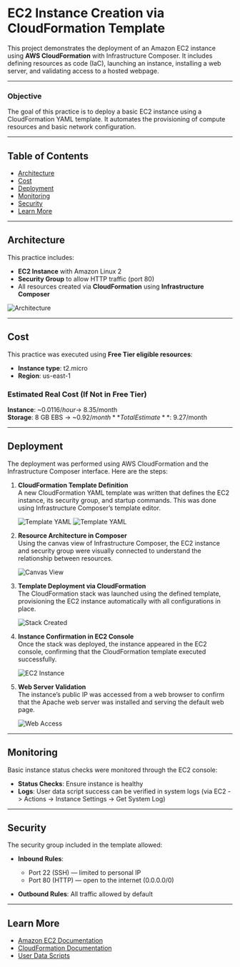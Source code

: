 # EC2 Instance Creation via CloudFormation Template

This project demonstrates the deployment of an Amazon EC2 instance using **AWS CloudFormation** with Infrastructure Composer. It includes defining resources as code (IaC), launching an instance, installing a web server, and validating access to a hosted webpage.

---

### Objective

The goal of this practice is to deploy a basic EC2 instance using a CloudFormation YAML template. It automates the provisioning of compute resources and basic network configuration.

---

## Table of Contents

- [Architecture](#architecture)
- [Cost](#cost)
- [Deployment](#deployment)
- [Monitoring](#monitoring)
- [Security](#security)
- [Learn More](#learn-more)

---

## Architecture

This practice includes:

- **EC2 Instance** with Amazon Linux 2
- **Security Group** to allow HTTP traffic (port 80)
- All resources created via **CloudFormation** using **Infrastructure Composer**

![Architecture](images/architecture.png)

---

## Cost

This practice was executed using **Free Tier eligible resources**:

- **Instance type**: t2.micro
- **Region**: us-east-1

### Estimated Real Cost (If Not in Free Tier)

**Instance**: ~$0.0116/hour → ~$8.35/month  
**Storage**: 8 GB EBS → ~$0.92/month  
**Total Estimate**: ~$9.27/month

---

## Deployment

The deployment was performed using AWS CloudFormation and the Infrastructure Composer interface. Here are the steps:

1. **CloudFormation Template Definition**  
   A new CloudFormation YAML template was written that defines the EC2 instance, its security group, and startup commands. This was done using Infrastructure Composer’s template editor.

   ![Template YAML](images/template.jpg)
   ![Template YAML](images/template2.jpg)

2. **Resource Architecture in Composer**  
   Using the canvas view of Infrastructure Composer, the EC2 instance and security group were visually connected to understand the relationship between resources.

   ![Canvas View](images/canvas.jpg)

3. **Template Deployment via CloudFormation**  
   The CloudFormation stack was launched using the defined template, provisioning the EC2 instance automatically with all configurations in place.

   ![Stack Created](images/stack.jpg)

4. **Instance Confirmation in EC2 Console**  
   Once the stack was deployed, the instance appeared in the EC2 console, confirming that the CloudFormation template executed successfully.

   ![EC2 Instance](images/instance.jpg)

5. **Web Server Validation**  
   The instance’s public IP was accessed from a web browser to confirm that the Apache web server was installed and serving the default web page.

   ![Web Access](images/web.jpg)

---

## Monitoring

Basic instance status checks were monitored through the EC2 console:

- **Status Checks**: Ensure instance is healthy
- **Logs**: User data script success can be verified in system logs (via EC2 -> Actions -> Instance Settings -> Get System Log)

---

## Security

The security group included in the template allowed:

- **Inbound Rules**:

  - Port 22 (SSH) — limited to personal IP
  - Port 80 (HTTP) — open to the internet (0.0.0.0/0)

- **Outbound Rules**: All traffic allowed by default

---

## Learn More

- [Amazon EC2 Documentation](https://docs.aws.amazon.com/ec2/)
- [CloudFormation Documentation](https://docs.aws.amazon.com/cloudformation/)
- [User Data Scripts](https://docs.aws.amazon.com/AWSEC2/latest/UserGuide/user-data.html)
